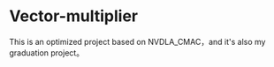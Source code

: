 # Vector-multiplier
This is an optimized project based on NVDLA_CMAC，and it's also my  graduation project。
